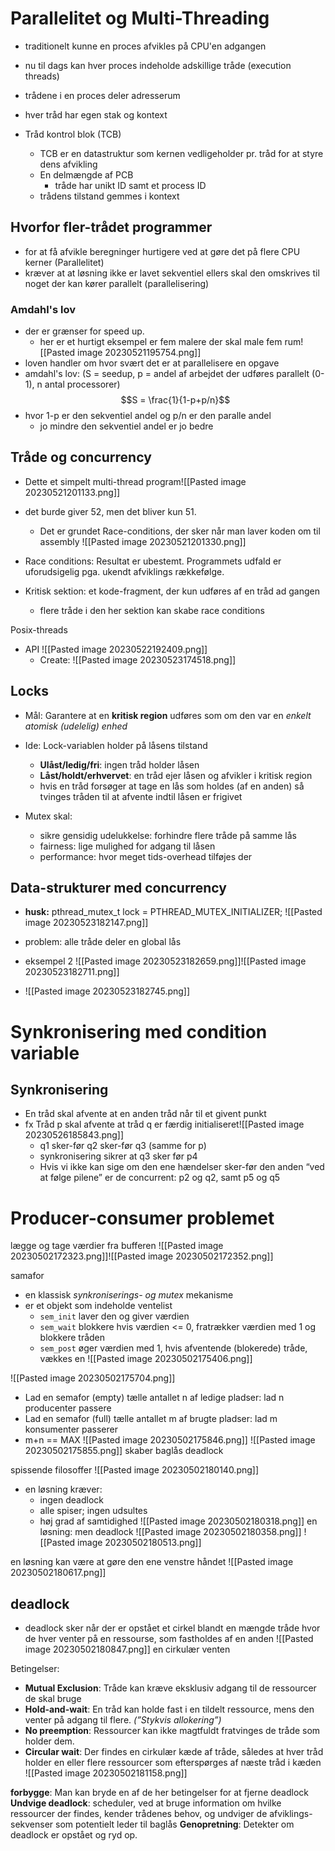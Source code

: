 # Parallelitet og Multi-Threading 
* traditionelt kunne en proces afvikles på CPU'en adgangen 
* nu til dags kan hver proces indeholde adskillige tråde (execution threads)
* trådene i en proces deler adresserum 
* hver tråd har egen stak og kontext

* Tråd kontrol blok (TCB)
	* TCB er en datastruktur som kernen vedligeholder pr. tråd for at styre dens afvikling
	* En delmængde af PCB
		* tråde har unikt ID samt et process ID
	* trådens tilstand gemmes i kontext

## Hvorfor fler-trådet programmer 
* for at få afvikle beregninger hurtigere ved at gøre det på flere CPU kerner (Parallelitet)
* kræver at at løsning ikke er lavet sekventiel ellers skal den omskrives til noget der kan kører parallelt (parallelisering)

### Amdahl's lov 
* der er grænser for speed up.
	* her er et hurtigt eksempel er fem malere der skal male fem rum![[Pasted image 20230521195754.png]]
* loven handler om hvor svært det er at parallelisere en opgave 
* amdahl's lov: (S = seedup, p = andel af arbejdet der udføres parallelt (0-1), n antal processorer) $$S = \frac{1}{1-p+p/n}$$
* hvor 1-p er den sekventiel andel og p/n er den paralle andel
	* jo mindre den sekventiel andel er jo bedre

## Tråde og concurrency 
* Dette et simpelt multi-thread program![[Pasted image 20230521201133.png]]
* det burde giver 52, men det bliver kun 51.
	* Det er grundet Race-conditions, der sker når man laver koden om til assembly ![[Pasted image 20230521201330.png]]

* Race conditions: Resultat er ubestemt. Programmets udfald er uforudsigelig pga. ukendt afviklings rækkefølge.
* Kritisk sektion: et kode-fragment, der kun udføres af en tråd ad gangen
	* flere tråde i den her sektion kan skabe race conditions

Posix-threads
* API ![[Pasted image 20230522192409.png]]
	* Create: ![[Pasted image 20230523174518.png]]

## Locks 
* Mål: Garantere at en **kritisk region** udføres som om den var en *enkelt atomisk (udelelig) enhed*
* Ide: Lock-variablen holder på låsens tilstand
	* **Ulåst/ledig/fri**: ingen tråd holder låsen
	* **Låst/holdt/erhvervet**: en tråd ejer låsen og afvikler i kritisk region
	* hvis en tråd forsøger at tage en lås som holdes (af en anden) så tvinges tråden til at afvente indtil låsen er frigivet 

* Mutex skal: 
	* sikre gensidig udelukkelse: forhindre flere tråde på samme lås
	* fairness: lige mulighed for adgang til låsen
	* performance: hvor meget tids-overhead tilføjes der

## Data-strukturer med concurrency 
* **husk:** pthread_mutex_t lock = PTHREAD_MUTEX_INITIALIZER;
![[Pasted image 20230523182147.png]]
* problem: alle tråde deler en global lås


* eksempel 2 ![[Pasted image 20230523182659.png]]![[Pasted image 20230523182711.png]] 
* ![[Pasted image 20230523182745.png]]

# Synkronisering med condition variable
## Synkronisering 
* En tråd skal afvente at en anden tråd når til et givent punkt 
* fx Tråd p skal afvente at tråd q er færdig initialiseret![[Pasted image 20230526185843.png]]
	* q1 sker-før q2 sker-før q3 (samme for p)
	* synkronisering sikrer at q3 sker før p4
	* Hvis vi ikke kan sige om den ene hændelser sker-før den anden “ved at følge pilene” er de concurrent: p2 og q2, samt p5 og q5

# Producer-consumer problemet
lægge og tage værdier fra bufferen
![[Pasted image 20230502172323.png]]![[Pasted image 20230502172352.png]]

samafor
* en klassisk *synkroniserings- og mutex* mekanisme 
* er et objekt som indeholde ventelist
	* `sem_init` laver den og giver værdien
	* `sem_wait` blokkere hvis værdien <= 0, fratrækker værdien med 1 og blokkere tråden
	* `sem_post` øger værdien med 1, hvis afventende (blokerede) tråde, vækkes en
![[Pasted image 20230502175406.png]]

![[Pasted image 20230502175704.png]]

* Lad en semafor (empty) tælle antallet n af ledige pladser: lad n producenter passere
* Lad en semafor (full) tælle antallet m af brugte pladser: lad m konsumenter passerer
* m+n == MAX
![[Pasted image 20230502175846.png]]
![[Pasted image 20230502175855.png]]
skaber baglås deadlock

spissende filosoffer
![[Pasted image 20230502180140.png]]
* en løsning kræver:
	* ingen deadlock
	* alle spiser; ingen udsultes
	* høj grad af samtidighed
![[Pasted image 20230502180318.png]]
en løsning: men deadlock
![[Pasted image 20230502180358.png]]
![[Pasted image 20230502180513.png]]

en løsning kan være at gøre den ene venstre håndet ![[Pasted image 20230502180617.png]]

## deadlock 
* deadlock sker når der er opstået et cirkel blandt en mængde tråde hvor de hver venter på en ressourse, som fastholdes af en anden 
![[Pasted image 20230502180847.png]]
en cirkulær venten

Betingelser:
* **Mutual Exclusion**: Tråde kan kræve eksklusiv adgang til de ressourcer de skal bruge
* **Hold-and-wait**: En tråd kan holde fast i en tildelt ressource, mens den venter på adgang til flere. *(”Stykvis allokering”)*
* **No preemption**: Ressourcer kan ikke magtfuldt fratvinges de tråde som holder dem.
* **Circular wait**: Der findes en cirkulær kæde af tråde, således at hver tråd holder en eller flere ressourcer som efterspørges af næste tråd i kæden
![[Pasted image 20230502181158.png]]

**forbygge**: Man kan bryde en af de her betingelser for at fjerne deadlock  
**Undvige deadlock**: scheduler, ved at bruge information om hvilke ressourcer der findes, kender trådenes behov, og undviger de afviklings-sekvenser som potentielt leder til baglås
**Genopretning**: Detekter om deadlock er opstået og ryd op.



